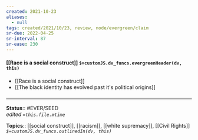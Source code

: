 ```yaml
---
created: 2021-10-23
aliases:
  - null
tags: created/2021/10/23, review, node/evergreen/claim
sr-due: 2022-04-25
sr-interval: 87
sr-ease: 230
---
```


#### [[Race is a social construct]] `$=customJS.dv_funcs.evergreenHeader(dv, this)`

- [[Race is a social construct]]
- [[The black identity has evolved past it's political origins]]

### <hr class="footnote"/>

**Status**:: #EVER/SEED  
*edited `=this.file.mtime`*

**Topics**:: [[social construct]], [[racism]], [[white supremacy]], [[Civil Rights]]
*`$=customJS.dv_funcs.outlinedIn(dv, this)`*


